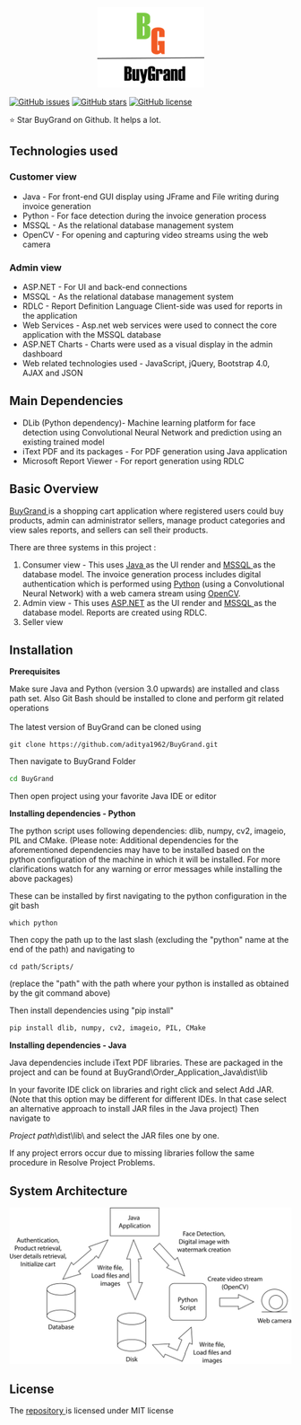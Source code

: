 <p align="center"><img src="https://github.com/aditya1962/BuyGrand/blob/master/Order_Application_Java/Logo.png" alt="logo"></p>

[![GitHub issues](https://img.shields.io/github/issues/aditya1962/BuyGrand)](https://github.com/aditya1962/BuyGrand/issues)
[![GitHub stars](https://img.shields.io/github/stars/aditya1962/BuyGrand)](https://github.com/aditya1962/BuyGrand/stargazers)
[![GitHub license](https://img.shields.io/github/license/aditya1962/BuyGrand)](https://github.com/aditya1962/BuyGrand/blob/master/LICENSE)

:star: Star BuyGrand on Github. It helps a lot.

## Technologies used

### Customer view

-  Java - For front-end GUI display using JFrame and File writing during invoice generation 
-  Python  - For face detection during the invoice generation process 
-  MSSQL - As the relational database management system 
-  OpenCV - For opening and capturing video streams using the web camera 

### Admin view

- ASP.NET - For UI and back-end connections 
- MSSQL - As the relational database management system
- RDLC - Report Definition Language Client-side was used for reports in the application
- Web Services - Asp.net web services were used to connect the core application with the MSSQL database
- ASP.NET Charts - Charts were used as a visual display in the admin dashboard
- Web related technologies used - JavaScript, jQuery, Bootstrap 4.0, AJAX and JSON


## Main Dependencies 

- DLib (Python dependency)- Machine learning platform for face detection using Convolutional Neural Network and prediction using an existing trained model
- iText PDF and its packages  - For PDF generation using Java application
- Microsoft Report Viewer - For report generation using RDLC


## Basic Overview

<a href="https://github.com/aditya1962/BuyGrand/">BuyGrand </a>is a shopping cart application where registered users could buy products, admin can administrator sellers, manage product categories and view sales reports,  and sellers can sell their products. 

There are three systems in this project : 

1. Consumer view  - This uses <a href="https://www.java.com/">Java </a>as the UI render and <a href="https://www.microsoft.com/en-us/sql-server/sql-server-2019">MSSQL </a> as the database model. The invoice generation process includes digital authentication which is performed using <a href="https://www.python.org/">Python</a> (using a Convolutional Neural Network) with a web camera stream using <a href="https://opencv.org/">OpenCV</a>. 
2. Admin view - This uses <a href="https://www.asp.net/">ASP.NET</a> as the UI render and <a href="https://www.microsoft.com/en-us/sql-server/sql-server-2019">MSSQL </a> as the database model. Reports are created using RDLC.
3. Seller view 



## Installation

<b> Prerequisites </b>
<br/>
<p>Make sure Java and Python (version 3.0 upwards) are installed and class path set. Also Git Bash should be installed to clone and perform git related operations
<br/><br/>
The latest version of BuyGrand can be cloned using

```git
git clone https://github.com/aditya1962/BuyGrand.git 
```
Then navigate to BuyGrand Folder

```cmd
cd BuyGrand
```
Then open project using your favorite Java IDE or editor

<b> Installing dependencies - Python </b>

The python script uses following dependencies: dlib, numpy, cv2, imageio, PIL and CMake. (Please note: Additional dependencies for the aforementioned dependencies may have to be installed based on the python configuration of the machine in which it will be installed. For more clarifications watch for any warning or error messages while installing the above packages)

These can be installed by first navigating to the python configuration in the git bash

```git
which python
```
Then copy the path up to the last slash (excluding the "python" name at the end of the path) and navigating to 

```
cd path/Scripts/
```
(replace the "path" with the path where your python is installed as obtained by the git command above)

Then install dependencies using "pip install"

```python
pip install dlib, numpy, cv2, imageio, PIL, CMake
```

<b> Installing dependencies  - Java </b>

Java dependencies include iText PDF libraries. These are packaged in the project and can be found at BuyGrand\Order_Application_Java\dist\lib

In your favorite IDE click on libraries and right click and select Add JAR. (Note that this option may be different for different IDEs. In that case select an alternative approach to install JAR files in the Java project) Then navigate to 

<i>Project path</i>\dist\lib\ and select the JAR files one by one.

If any project errors occur due to missing libraries follow the same procedure in Resolve Project Problems.
</p>

##  System Architecture

<div align="center"><img src="https://raw.githubusercontent.com/aditya1962/BuyGrand/master/System%20Architecture.png" alt="System Architecture"></div>

## License

<p>The <a href="https://github.com/aditya1962/BuyGrand">repository </a> is licensed under MIT license </p>
